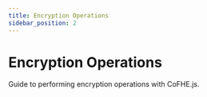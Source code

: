 ```yaml
---
title: Encryption Operations
sidebar_position: 2
---
```


# Encryption Operations

Guide to performing encryption operations with CoFHE.js.
